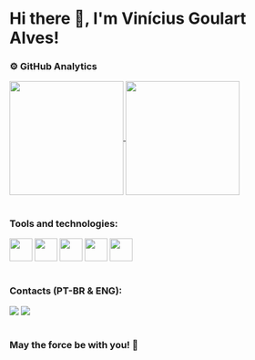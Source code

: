 # Hi there 👋, I'm Vinícius Goulart Alves!

### ⚙️ GitHub Analytics
<a href="https://github.com/anuraghazra/github-readme-stats">
  <img height=200 align="center" src="https://github-readme-stats.vercel.app/api?username=vinigoulartalves&show_icons=true&show_icons=true&theme=transparent&card_width=300" />
</a>
<a href="https://github.com/anuraghazra/github-readme-stats">
  <img height=200 align="center" src="https://github-readme-stats.vercel.app/api/top-langs/?username=vinigoulartalves&layout=compact&theme=transparent&card_width=300" />
</a>

#

### Tools and technologies:
<p>
  <img src="https://cdn.jsdelivr.net/gh/devicons/devicon/icons/javascript/javascript-original.svg" width="40" height="40"/>
  <img src="https://cdn.jsdelivr.net/gh/devicons/devicon/icons/cplusplus/cplusplus-original.svg" width="40" height="40"/>
  <img src="https://cdn.jsdelivr.net/gh/devicons/devicon/icons/html5/html5-original.svg" width="40" height="40"/>
  <img src="https://cdn.jsdelivr.net/gh/devicons/devicon/icons/css3/css3-original.svg" width="40" height="40"/>
  <img src="https://cdn.jsdelivr.net/gh/devicons/devicon/icons/arduino/arduino-original-wordmark.svg" width="40" height="40"/>  
<p>

  #

### Contacts (PT-BR & ENG):
<div> 
  <a href ="mailto:vini.goulartalves@gmail.com"><img src="https://img.shields.io/badge/Gmail-D14836?style=for-the-badge&logo=gmail&logoColor=white"></a> 
  <a href ="https://wa.me/5548996930430"><img src="https://img.shields.io/badge/WhatsApp-25D366?style=for-the-badge&logo=whatsapp&logoColor=white"></a>  
</div>

#

### May the force be with you! 🌌
